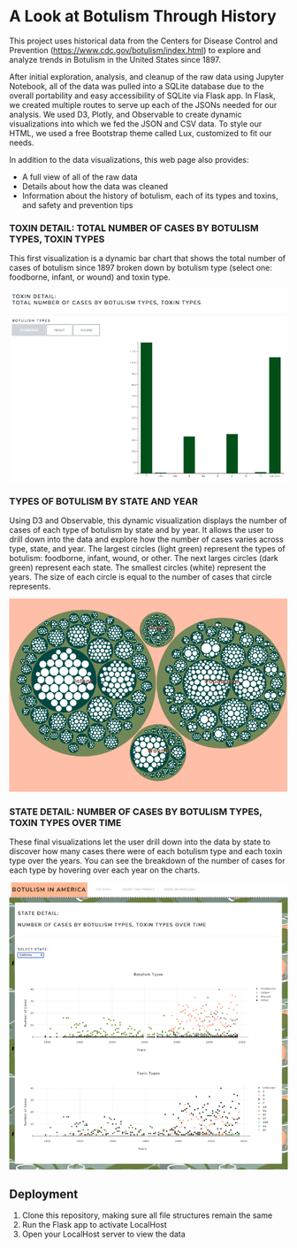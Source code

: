 # A Look at Botulism Through History

This project uses historical data from the Centers for Disease Control and Prevention (https://www.cdc.gov/botulism/index.html) to explore and analyze trends in Botulism in the United States since 1897. 

After initial exploration, analysis, and cleanup of the raw data using Jupyter Notebook, all of the data was pulled into a SQLite database due to the overall portability and easy accessibility of SQLite via Flask app. In Flask, we created multiple routes to serve up each of the JSONs needed for our analysis. We used D3, Plotly, and Observable to create dynamic visualizations into which we fed the JSON and CSV data. To style our HTML, we used a free Bootstrap theme called Lux, customized to fit our needs.

In addition to the data visualizations, this web page also provides:
* A full view of all of the raw data
* Details about how the data was cleaned
* Information about the history of botulism, each of its types and toxins, and safety and prevention tips

### TOXIN DETAIL: TOTAL NUMBER OF CASES BY BOTULISM TYPES, TOXIN TYPES

This first visualization is a dynamic bar chart that shows the total number of cases of botulism since 1897 broken down by botulism type (select one: foodborne, infant, or wound) and toxin type. 

![ToxinDetail](static/Images/ToxinDetail.png)

### TYPES OF BOTULISM BY STATE AND YEAR

Using D3 and Observable, this dynamic visualization displays the number of cases of each type of botulism by state and by year. It allows the user to drill down into the data and explore how the number of cases varies across type, state, and year. The largest circles (light green) represent the types of botulism: foodborne, infant, wound, or other. The next larges circles (dark green) represent each state. The smallest circles (white) represent the years. The size of each circle is equal to the number of cases that circle represents.

![D3Chart](static/Images/D3Chart.png)

### STATE DETAIL: NUMBER OF CASES BY BOTULISM TYPES, TOXIN TYPES OVER TIME

These final visualizations let the user drill down into the data by state to discover how many cases there were of each botulism type and each toxin type over the years. You can see the breakdown of the number of cases for each type by hovering over each year on the charts.

![StateDetail](static/Images/StateDetail.png)

## Deployment
1. Clone this repository, making sure all file structures remain the same
2. Run the Flask app to activate LocalHost
3. Open your LocalHost server to view the data
